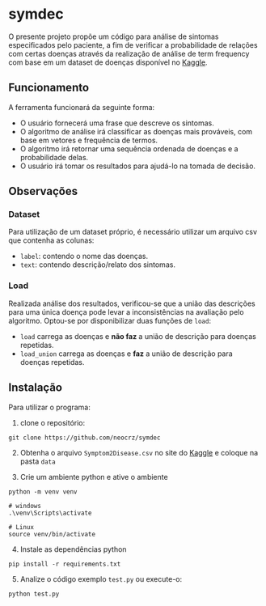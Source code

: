 # symdec

O presente projeto propõe um código para análise de sintomas especificados pelo paciente, a fim de verificar a probabilidade de relações com certas doenças através da realização de análise de term frequency com base em um dataset de doenças disponível no [Kaggle](https://www.kaggle.com/datasets/niyarrbarman/symptom2disease/data). 

## Funcionamento
A ferramenta funcionará da seguinte forma:

- O usuário fornecerá uma frase que descreve os sintomas.
- O algoritmo de análise irá classificar as doenças mais prováveis, com base em vetores e frequência de termos.
- O algoritmo irá retornar uma sequência ordenada de doenças e a probabilidade delas.
- O usuário irá tomar os resultados para ajudá-lo na tomada de decisão.

## Observações
### Dataset
Para utilização de um dataset próprio, é necessário utilizar um arquivo csv que contenha as colunas:
- `label`: contendo o nome das doenças.
- `text`: contendo descrição/relato dos sintomas.

### Load

Realizada análise dos resultados, verificou-se que a união das descrições para uma única doença pode levar a inconsistências na avaliação pelo algoritmo. Optou-se por disponibilizar duas funções de `load`:
- `load` carrega as doenças e **não faz** a união de descrição para doenças repetidas.
- `load_union` carrega as doenças e **faz** a união de descrição para doenças repetidas.

## Instalação
Para utilizar o programa: 
1. clone o repositório:
```console
git clone https://github.com/neocrz/symdec
```

2. Obtenha o arquivo `Symptom2Disease.csv` no site do [Kaggle](https://www.kaggle.com/datasets/niyarrbarman/symptom2disease/data) e coloque na pasta `data`

3. Crie um ambiente python e ative o ambiente
```console
python -m venv venv

# windows 
.\venv\Scripts\activate

# Linux
source venv/bin/activate
```

4. Instale as dependências python

```console
pip install -r requirements.txt
```

5. Analize o código exemplo `test.py` ou execute-o:
```
python test.py
```
